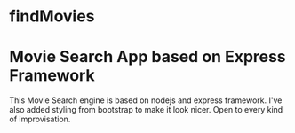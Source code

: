 # findMovies
# Movie Search App based on Express Framework
This Movie Search engine is based on nodejs and express framework.
I've also added styling from bootstrap to make it look nicer.
Open to every kind of improvisation.
